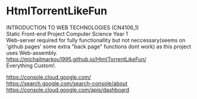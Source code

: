 # HtmlTorrentLikeFun
INTRODUCTION TO WEB TECHNOLOGIES (CN4106_1)\
Static Front-end Project Computer Science Year 1\
Web-server required for fully functionallity but not neccessary(seems on 'github pages' some extra "back page" functions dont work) as this project uses Web-assembly.\
https://michailmarkou1995.github.io/HtmlTorrentLikeFun/ <br/>
Everything Custom!.

https://console.cloud.google.com/ \
https://search.google.com/search-console/about \
https://console.cloud.google.com/apis/dashboard
